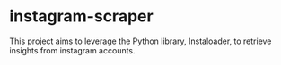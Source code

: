 # instagram-scraper
This project aims to leverage the Python library, Instaloader, to retrieve insights from instagram accounts.
